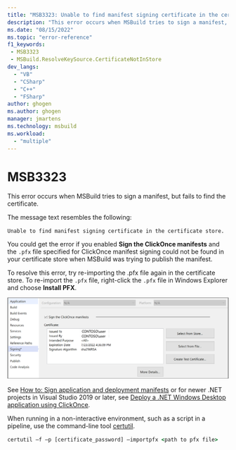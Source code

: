 ```yaml
---
title: "MSB3323: Unable to find manifest signing certificate in the certificate store."
description: "This error occurs when MSBuild tries to sign a manifest, but fails to find the certificate."
ms.date: "08/15/2022"
ms.topic: "error-reference"
f1_keywords:
 - MSB3323
 - MSBuild.ResolveKeySource.CertificateNotInStore
dev_langs:
  - "VB"
  - "CSharp"
  - "C++"
  - "FSharp"
author: ghogen
ms.author: ghogen
manager: jmartens
ms.technology: msbuild
ms.workload:
  - "multiple"
---
```

# MSB3323

This error occurs when MSBuild tries to sign a manifest, but fails to find the certificate.

The message text resembles the following:

```output
Unable to find manifest signing certificate in the certificate store.
```

You could get the error if you enabled **Sign the ClickOnce manifests** and the `.pfx` file specified for ClickOnce manifest signing could not be found in your certificate store when MSBuild was trying to publish the manifest.

To resolve this error, try re-importing the .pfx file again in the certificate store. To re-import the `.pfx` file, right-click the `.pfx` file in Windows Explorer and choose **Install PFX**.

![Screenshot of signing tab](media/msb3327/signing-install-pfx.png)

See [How to: Sign application and deployment manifests](../../ide/how-to-sign-application-and-deployment-manifests.md) or for newer .NET projects in Visual Studio 2019 or later, see [Deploy a .NET Windows Desktop application using ClickOnce](../../deployment/quickstart-deploy-using-clickonce-folder.md).

When running in a non-interactive environment, such as a script in a pipeline, use the command-line tool [certutil](/windows-server/administration/windows-commands/certutil).

```cmd
certutil –f –p [certificate_password] –importpfx <path to pfx file>
```
